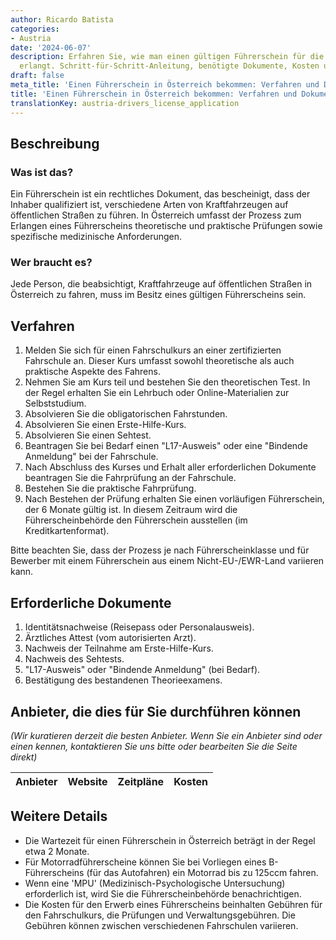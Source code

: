 ```yaml
---
author: Ricardo Batista
categories:
- Austria
date: '2024-06-07'
description: Erfahren Sie, wie man einen gültigen Führerschein für die Fahrt in Österreich
  erlangt. Schritt-für-Schritt-Anleitung, benötigte Dokumente, Kosten und Anbieter.
draft: false
meta_title: 'Einen Führerschein in Österreich bekommen: Verfahren und Dokumente'
title: 'Einen Führerschein in Österreich bekommen: Verfahren und Dokumente'
translationKey: austria-drivers_license_application
---
```



## Beschreibung
### Was ist das?
Ein Führerschein ist ein rechtliches Dokument, das bescheinigt, dass der Inhaber qualifiziert ist, verschiedene Arten von Kraftfahrzeugen auf öffentlichen Straßen zu führen. In Österreich umfasst der Prozess zum Erlangen eines Führerscheins theoretische und praktische Prüfungen sowie spezifische medizinische Anforderungen.

### Wer braucht es?
Jede Person, die beabsichtigt, Kraftfahrzeuge auf öffentlichen Straßen in Österreich zu fahren, muss im Besitz eines gültigen Führerscheins sein.

## Verfahren
1. Melden Sie sich für einen Fahrschulkurs an einer zertifizierten Fahrschule an. Dieser Kurs umfasst sowohl theoretische als auch praktische Aspekte des Fahrens.
2. Nehmen Sie am Kurs teil und bestehen Sie den theoretischen Test. In der Regel erhalten Sie ein Lehrbuch oder Online-Materialien zur Selbststudium.
3. Absolvieren Sie die obligatorischen Fahrstunden.
4. Absolvieren Sie einen Erste-Hilfe-Kurs.
5. Absolvieren Sie einen Sehtest.
6. Beantragen Sie bei Bedarf einen "L17-Ausweis" oder eine "Bindende Anmeldung" bei der Fahrschule.
7. Nach Abschluss des Kurses und Erhalt aller erforderlichen Dokumente beantragen Sie die Fahrprüfung an der Fahrschule.
8. Bestehen Sie die praktische Fahrprüfung.
9. Nach Bestehen der Prüfung erhalten Sie einen vorläufigen Führerschein, der 6 Monate gültig ist. In diesem Zeitraum wird die Führerscheinbehörde den Führerschein ausstellen (im Kreditkartenformat).

Bitte beachten Sie, dass der Prozess je nach Führerscheinklasse und für Bewerber mit einem Führerschein aus einem Nicht-EU-/EWR-Land variieren kann.

## Erforderliche Dokumente
1. Identitätsnachweise (Reisepass oder Personalausweis).
2. Ärztliches Attest (vom autorisierten Arzt).
3. Nachweis der Teilnahme am Erste-Hilfe-Kurs.
4. Nachweis des Sehtests.
5. "L17-Ausweis" oder "Bindende Anmeldung" (bei Bedarf).
6. Bestätigung des bestandenen Theorieexamens.

## Anbieter, die dies für Sie durchführen können
_(Wir kuratieren derzeit die besten Anbieter. Wenn Sie ein Anbieter sind oder einen kennen, kontaktieren Sie uns bitte oder bearbeiten Sie die Seite direkt)_

| Anbieter | Website | Zeitpläne | Kosten |
| --------------- | --------------- | :-------------: | :-------------: |

## Weitere Details
- Die Wartezeit für einen Führerschein in Österreich beträgt in der Regel etwa 2 Monate.
- Für Motorradführerscheine können Sie bei Vorliegen eines B-Führerscheins (für das Autofahren) ein Motorrad bis zu 125ccm fahren.
- Wenn eine 'MPU' (Medizinisch-Psychologische Untersuchung) erforderlich ist, wird Sie die Führerscheinbehörde benachrichtigen.
- Die Kosten für den Erwerb eines Führerscheins beinhalten Gebühren für den Fahrschulkurs, die Prüfungen und Verwaltungsgebühren. Die Gebühren können zwischen verschiedenen Fahrschulen variieren.